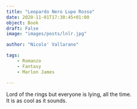 ```yaml
---
title: "Leopardo Nero Lupo Rosso"
date: 2020-11-01T17:30:45+01:00
object: Book
draft: False 
image: "images/posts/lnlr.jpg"

author: "Nicolo' Vallarano"

tags:
    - Romanzo
    - Fantasy
    - Marlon James

---
```

Lord of the rings but everyone is lying, all the time.  
It is as cool as it sounds.

